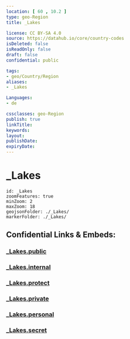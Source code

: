 ```yaml
---
location: [ 60 , 10.2 ] 
type: geo-Region
title: _Lakes

license: CC BY-SA 4.0
source: https://datahub.io/core/country-codes
isDeleted: false
isReadOnly: false
draft: false
confidential: public

tags:
- geo/Country/Region
aliases:
- _Lakes

Languages:
- de

cssclasses: geo-Region
publish: true
linkTitle: 
keywords: 
layout: 
publishDate: 
expiryDate: 
---
```


# _Lakes

```leaflet
id: _Lakes
zoomFeatures: true 
minZoom: 2 
maxZoom: 18
geojsonFolder: ./_Lakes/
markerFolder: ./_Lakes/
```


## Confidential Links & Embeds: 

### [_Lakes.public](/_public/\Earth\Continent\Europe\Europe~North\Norway\Counties~Norway\Buskerud_Lakes.public.md) 

### [_Lakes.internal](/_internal/\Earth\Continent\Europe\Europe~North\Norway\Counties~Norway\Buskerud_Lakes.internal.md) 

### [_Lakes.protect](/_protect/\Earth\Continent\Europe\Europe~North\Norway\Counties~Norway\Buskerud_Lakes.protect.md) 

### [_Lakes.private](/_private/\Earth\Continent\Europe\Europe~North\Norway\Counties~Norway\Buskerud_Lakes.private.md) 

### [_Lakes.personal](/_personal/\Earth\Continent\Europe\Europe~North\Norway\Counties~Norway\Buskerud_Lakes.personal.md) 

### [_Lakes.secret](/_secret/\Earth\Continent\Europe\Europe~North\Norway\Counties~Norway\Buskerud_Lakes.secret.md)

